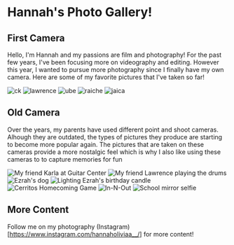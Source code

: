 # Hannah's Photo Gallery!
## First Camera
Hello, I'm Hannah and my passions are film and photography! For the past few years, I've been focusing more on videography and editing. However this year, I wanted to pursue more photography since I finally have my own camera. Here are some of my favorite pictures that I've taken so far!

![ck](IMG_1508.JPEG)
![lawrence](lawrence.jpg)
![ube](IMG_2544.JPG)
![raiche](raiche.jpeg)
![jaica](jaica.jpeg)

## Old Camera
Over the years, my parents have used different point and shoot cameras. Alhough they are outdated, the types of pictures they produce are starting to become more popular again. The pictures that are taken on these cameras provide a more nostalgic feel which is why I also like using these cameras to to capture memories for fun  

![My friend Karla at Guitar Center](DSCN1441.JPG)
![My friend Lawrence playing the drums](DSCN1446.jpg)
![Ezrah's dog](dog.JPG)
![Lighting Ezrah's birthday candle](candle.JPG)
![Cerritos Homecoming Game](hoco.JPEG)
![In-N-Out](innout.JPEG)
![School mirror selfie](mirror.JPEG)

## More Content
Follow me on my photography (Instagram)[https://www.instagram.com/hannaholiviaa__/] for more content! 
